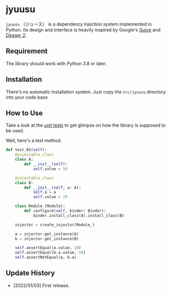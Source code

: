 # jyuusu

`jyuusu` （ジュース） is a dependency injection system implemented in Python. Its design and interface is heavily inspired by Google's [Guice](https://github.com/google/guice) and [Dagger 2](https://dagger.dev/).

## Requirement

The library should work with Python 3.8 or later.

## Installation

There's no automatic installation system. Just copy the `src/jyuusu` directory into your code base.

## How to Use

Take a look at the [unit tests](src/jyuusu/binder_test.py) to get glimpse on how the library is supposed to be used. 

Well, here's a test method.

```python
def test_01(self):
    @injectable_class
    class A:
        def __init__(self):
            self.value = 10

    @injectable_class
    class B:
        def __init__(self, a: A):
            self.a = a
            self.value = 20

    class Module_(Module):
        def configure(self, binder: Binder):
            binder.install_class(A).install_class(B)

    injector = create_injector(Module_)

    a = injector.get_instance(A)
    b = injector.get_instance(B)

    self.assertEqual(a.value, 10)
    self.assertEqual(b.a.value, 10)
    self.assertNotEqual(a, b.a)
```

## Update History

* [2022/01/03] First release.